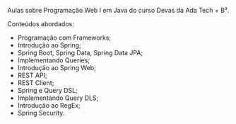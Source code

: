 Aulas sobre Programação Web I em Java do curso Devas da Ada Tech + B³.

Conteúdos abordados:
* Programação com Frameworks;
* Introdução ao Spring;
* Spring Boot, Spring Data, Spring Data JPA;
* Implementando Queries;
* Introdução ao Spring Web;
* REST API;
* REST Client;
* Spring e Query DSL;
* Implementando Query DLS;
* Introdução ao RegEx;
* Spring Security.
